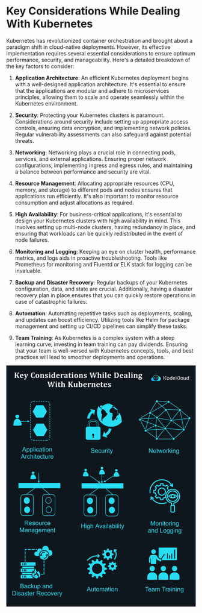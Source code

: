 # Key Considerations While Dealing With Kubernetes

Kubernetes has revolutionized container orchestration and brought about a paradigm shift in cloud-native deployments. However, its effective implementation requires several essential considerations to ensure optimum performance, security, and manageability. Here's a detailed breakdown of the key factors to consider:

1.  **Application Architecture**: An efficient Kubernetes deployment begins with a well-designed application architecture. It's essential to ensure that the applications are modular and adhere to microservices principles, allowing them to scale and operate seamlessly within the Kubernetes environment.
    
2.  **Security**: Protecting your Kubernetes clusters is paramount. Considerations around security include setting up appropriate access controls, ensuring data encryption, and implementing network policies. Regular vulnerability assessments can also safeguard against potential threats.
    
3.  **Networking**: Networking plays a crucial role in connecting pods, services, and external applications. Ensuring proper network configurations, implementing ingress and egress rules, and maintaining a balance between performance and security are vital.
    
4.  **Resource Management**: Allocating appropriate resources (CPU, memory, and storage) to different pods and nodes ensures that applications run efficiently. It's also important to monitor resource consumption and adjust allocations as required.
    
5.  **High Availability**: For business-critical applications, it's essential to design your Kubernetes clusters with high availability in mind. This involves setting up multi-node clusters, having redundancy in place, and ensuring that workloads can be quickly redistributed in the event of node failures.
    
6.  **Monitoring and Logging**: Keeping an eye on cluster health, performance metrics, and logs aids in proactive troubleshooting. Tools like Prometheus for monitoring and Fluentd or ELK stack for logging can be invaluable.
    
7.  **Backup and Disaster Recovery**: Regular backups of your Kubernetes configuration, data, and state are crucial. Additionally, having a disaster recovery plan in place ensures that you can quickly restore operations in case of catastrophic failures.
    
8.  **Automation**: Automating repetitive tasks such as deployments, scaling, and updates can boost efficiency. Utilizing tools like Helm for package management and setting up CI/CD pipelines can simplify these tasks.
    
9.  **Team Training**: As Kubernetes is a complex system with a steep learning curve, investing in team training can pay dividends. Ensuring that your team is well-versed with Kubernetes concepts, tools, and best practices will lead to smoother deployments and operations.

<p></p>
<p>
  <img src="../images/kubernetes/k4.png" style="width: 640px">
</p>